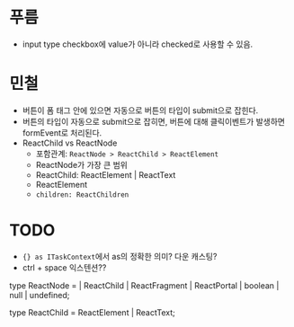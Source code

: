 # 푸름

- input type checkbox에 value가 아니라 checked로 사용할 수 있음.

# 민철

- 버튼이 폼 태그 안에 있으면 자동으로 버튼의 타입이 submit으로 잡힌다.
- 버튼의 타입이 자동으로 submit으로 잡히면, 버튼에 대해 클릭이벤트가 발생하면 formEvent로 처리된다.
- ReactChild vs ReactNode
  - 포함관계: `ReactNode > ReactChild > ReactElement`
  - ReactNode가 가장 큰 범위
  - ReactChild: ReactElement | ReactText
  - ReactElement
  - `children: ReactChildren`
# TODO

- `{} as ITaskContext`에서 as의 정확한 의미? 다운 캐스팅?
-  ctrl + space 익스텐션??


type ReactNode = | ReactChild | ReactFragment | ReactPortal | boolean | null | undefined;

type ReactChild = ReactElement | ReactText;
